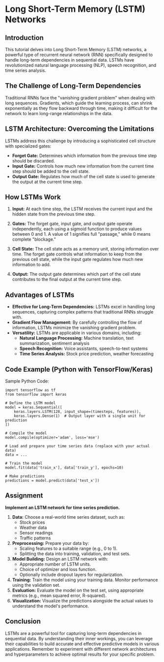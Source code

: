 # Long Short-Term Memory (LSTM) Networks

## Introduction

This tutorial delves into Long Short-Term Memory (LSTM) networks, a powerful type of recurrent neural network (RNN) specifically designed to handle long-term dependencies in sequential data. LSTMs have revolutionized natural language processing (NLP), speech recognition, and time series analysis.

## The Challenge of Long-Term Dependencies

Traditional RNNs face the "vanishing gradient problem" when dealing with long sequences. Gradients, which guide the learning process, can shrink exponentially as they flow backward through time, making it difficult for the network to learn long-range relationships in the data.

## LSTM Architecture: Overcoming the Limitations

LSTMs address this challenge by introducing a sophisticated cell structure with specialized gates:

* **Forget Gate:** Determines which information from the previous time step should be discarded.
* **Input Gate:** Controls how much new information from the current time step should be added to the cell state.
* **Output Gate:**  Regulates how much of the cell state is used to generate the output at the current time step.

## How LSTMs Work

1. **Input:** At each time step, the LSTM receives the current input and the hidden state from the previous time step.

2. **Gates:** The forget gate, input gate, and output gate operate independently, each using a sigmoid function to produce values between 0 and 1. A value of 1 signifies full "passage," while 0 means complete "blockage."

3. **Cell State:** The cell state acts as a memory unit, storing information over time. The forget gate controls what information to keep from the previous cell state, while the input gate regulates how much new information to add.

4. **Output:** The output gate determines which part of the cell state contributes to the final output at the current time step.

## Advantages of LSTMs

* **Effective for Long-Term Dependencies:**  LSTMs excel in handling long sequences, capturing complex patterns that traditional RNNs struggle with.
* **Gradient Flow Management:** By carefully controlling the flow of information, LSTMs minimize the vanishing gradient problem.
* **Versatility:** LSTMs are applicable in various domains, including:
    * **Natural Language Processing:** Machine translation, text summarization, sentiment analysis
    * **Speech Recognition:** Voice assistants, speech-to-text systems
    * **Time Series Analysis:** Stock price prediction, weather forecasting

##  Code Example (Python with TensorFlow/Keras)

Sample Python Code: 

```{language}
import tensorflow as tf
from tensorflow import keras

# Define the LSTM model
model = keras.Sequential([
    keras.layers.LSTM(128, input_shape=(timesteps, features)), 
    keras.layers.Dense(1)  # Output layer with a single unit for prediction
])

# Compile the model
model.compile(optimizer='adam', loss='mse') 

# Load and prepare your time series data (replace with your actual data)
data = ...

# Train the model
model.fit(data['train_x'], data['train_y'], epochs=10)

# Make predictions
predictions = model.predict(data['test_x'])

```

## Assignment

**Implement an LSTM network for time series prediction.**

1. **Data:**  Choose a real-world time series dataset, such as:
    * Stock prices
    * Weather data
    * Sensor readings
    * Traffic patterns
2. **Preprocessing:**  Prepare your data by:
    * Scaling features to a suitable range (e.g., 0 to 1).
    * Splitting the data into training, validation, and test sets.
3. **Model Building:**  Design an LSTM network with:
    * Appropriate number of LSTM units.
    * Choice of optimizer and loss function.
    * Optionally include dropout layers for regularization.
4. **Training:**  Train the model using your training data. Monitor performance using the validation set.
5. **Evaluation:**  Evaluate the model on the test set, using appropriate metrics (e.g., mean squared error, R-squared).
6. **Visualization:**  Visualize the predictions alongside the actual values to understand the model's performance.

## Conclusion

LSTMs are a powerful tool for capturing long-term dependencies in sequential data. By understanding their inner workings, you can leverage their capabilities to build accurate and effective predictive models in various applications. Remember to experiment with different network architectures and hyperparameters to achieve optimal results for your specific problem.